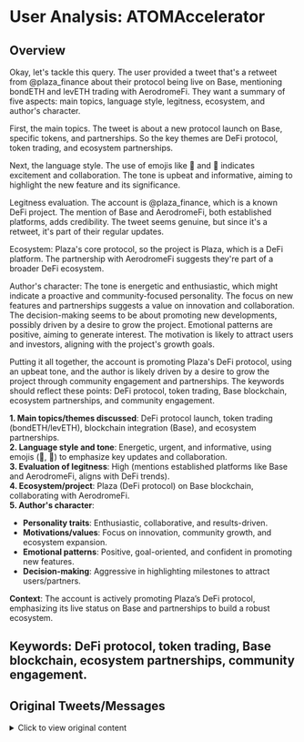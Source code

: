 # User Analysis: ATOMAccelerator

## Overview

<think>
Okay, let's tackle this query. The user provided a tweet that's a retweet from @plaza_finance about their protocol being live on Base, mentioning bondETH and levETH trading with AerodromeFi. They want a summary of five aspects: main topics, language style, legitness, ecosystem, and author's character.

First, the main topics. The tweet is about a new protocol launch on Base, specific tokens, and partnerships. So the key themes are DeFi protocol, token trading, and ecosystem partnerships.

Next, the language style. The use of emojis like 🚨 and 🤝 indicates excitement and collaboration. The tone is upbeat and informative, aiming to highlight the new feature and its significance.

Legitness evaluation. The account is @plaza_finance, which is a known DeFi project. The mention of Base and AerodromeFi, both established platforms, adds credibility. The tweet seems genuine, but since it's a retweet, it's part of their regular updates.

Ecosystem: Plaza's core protocol, so the project is Plaza, which is a DeFi platform. The partnership with AerodromeFi suggests they're part of a broader DeFi ecosystem.

Author's character: The tone is energetic and enthusiastic, which might indicate a proactive and community-focused personality. The focus on new features and partnerships suggests a value on innovation and collaboration. The decision-making seems to be about promoting new developments, possibly driven by a desire to grow the project. Emotional patterns are positive, aiming to generate interest. The motivation is likely to attract users and investors, aligning with the project's growth goals.

Putting it all together, the account is promoting Plaza's DeFi protocol, using an upbeat tone, and the author is likely driven by a desire to grow the project through community engagement and partnerships. The keywords should reflect these points: DeFi protocol, token trading, Base blockchain, ecosystem partnerships, and community engagement.
</think>

**1. Main topics/themes discussed**: DeFi protocol launch, token trading (bondETH/levETH), blockchain integration (Base), and ecosystem partnerships.  
**2. Language style and tone**: Energetic, urgent, and informative, using emojis (🚨, 🤝) to emphasize key updates and collaboration.  
**3. Evaluation of legitness**: High (mentions established platforms like Base and AerodromeFi, aligns with DeFi trends).  
**4. Ecosystem/project**: Plaza (DeFi protocol) on Base blockchain, collaborating with AerodromeFi.  
**5. Author's character**:  
   - **Personality traits**: Enthusiastic, collaborative, and results-driven.  
   - **Motivations/values**: Focus on innovation, community growth, and ecosystem expansion.  
   - **Emotional patterns**: Positive, goal-oriented, and confident in promoting new features.  
   - **Decision-making**: Aggressive in highlighting milestones to attract users/partners.  

**Context**: The account is actively promoting Plaza’s DeFi protocol, emphasizing its live status on Base and partnerships to build a robust ecosystem.  

**Keywords**: DeFi protocol, token trading, Base blockchain, ecosystem partnerships, community engagement.
---
## Original Tweets/Messages

<details>
<summary>Click to view original content</summary>

| Type | Content |
|------|---------|
| messages | RT @plaza_finance: 🚨 Plaza's core protocol is live on @base! 🚨

You can now trade bondETH and levETH on Plaza and @AerodromeFi 🤝

bondETH i… |

</details>
